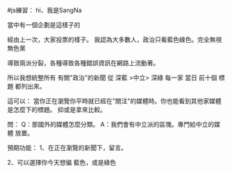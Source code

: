 #js練習：
hi、我是SangNa

當中有一個企劃是這樣子的

經由上一次，大家投票的樣子。
我認為大多數人，政治只看藍色綠色。完全無視無色黨

導致兩派分裂，各種導致各種錯誤資訊在網路上流動著。

所以我想統整所有 有關"政治"的新聞
從 深藍 >中立> 深綠 每一家
當日 前十個 標題 都列出來。


這可以：
當你正在瀏覽你平時就已經在"關注"的媒體時。你也能看到其他家媒體 是怎麼下的標題。
抑或是拿來比較。



問：
Q：那國外的媒體怎麼分類。
A：我們會有中立派的區塊。專門給中立的媒體 放置。


預期功能：
1、在正在瀏覽的新聞下，留言。

2、可以選擇你今天想偏 藍色，或是綠色
